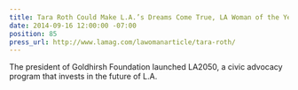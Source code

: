 ```yaml
---
title: Tara Roth Could Make L.A.’s Dreams Come True, LA Woman of the Year, LA Magazine
date: 2014-09-16 12:00:00 -07:00
position: 85
press_url: http://www.lamag.com/lawomanarticle/tara-roth/
---
```


The president of Goldhirsh Foundation launched LA2050, a civic advocacy program that invests in the future of L.A.

